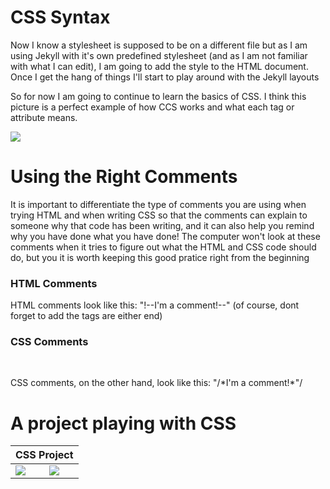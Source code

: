 <html>
<head>
	<title>Getting to Grips with CSS</title>
</head>
 <body>
    <h1>CSS Syntax</h1>
    <p>Now I know a stylesheet is supposed to be on a different file but as I am using Jekyll with it's own predefined stylesheet (and as I am not familiar with what I can edit), I am going to add the style to the HTML document. Once I get the hang of things I'll start to play around with the <span>Jekyll</span> layouts</p>
   <p>So for now I am going to continue to learn the basics of <span>CSS</span>. I think this picture is a perfect example of how <span>CCS</span> works and what each tag or attribute means.</p>
   <a href="codecademy.com/courses/web-beginner-en-HZA3b" targer="blank">
    <img src="https://s3.eu-west-2.amazonaws.com/sallearnstocode.images/CSS+Syntax.png" />
   </a>
   <h1>Using the Right Comments</h1>
   <p>It is important to differentiate the type of comments you are using when trying HTML and when writing CSS so that the comments can explain to someone why that code has been writing, and it can also help you remind why you have done what you have done! The computer won't look at these comments when it tries to figure out what the HTML and CSS code should do, but you it is worth keeping this good pratice right from the beginning</p>
   <h3>HTML Comments</h3>
   <p>HTML comments look like this: "!--I'm a comment!--" (of course, dont forget to add the tags are either end)
</p>
   <h3>CSS Comments</h3>
   <p>CSS comments, on the other hand, look like this: "/*I'm a comment!*"/</p>
   <h1>A project playing with CSS</h1>
	<table>
	 <thead>
	    <th colspan="2">CSS Project</th>
	 </thead>
	 <tbody>
	    <tr>
	        <td>
	                <img src="https://s3.eu-west-2.amazonaws.com/sallearnstocode.images/CSS+Project.jpeg" />
	        </td>
	        <td>
	                <img src="https://s3.eu-west-2.amazonaws.com/sallearnstocode.images/CSS+Project+2.2.jpeg" />
	        </td>
	    </tr>
	 </tbody>
	</table>
  </body>
</html>
